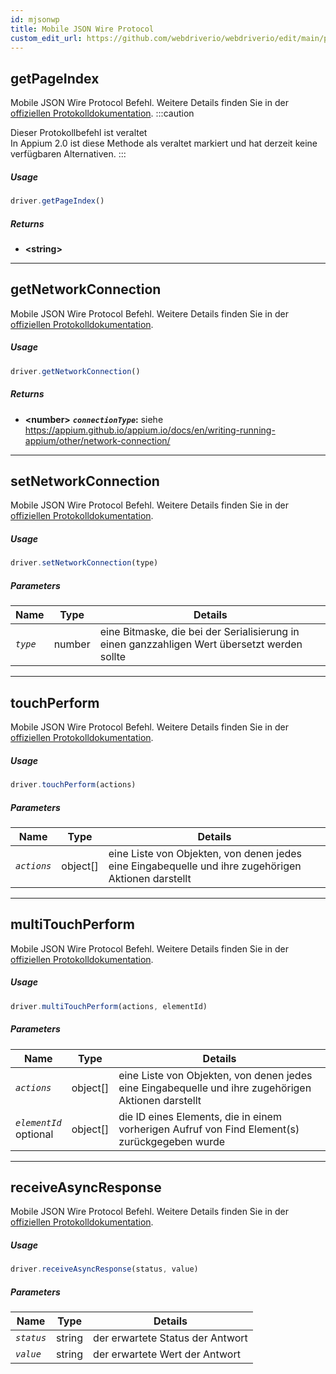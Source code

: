 ```yaml
---
id: mjsonwp
title: Mobile JSON Wire Protocol
custom_edit_url: https://github.com/webdriverio/webdriverio/edit/main/packages/wdio-protocols/src/protocols/mjsonwp.ts
---
```

## getPageIndex
Mobile JSON Wire Protocol Befehl. Weitere Details finden Sie in der [offiziellen Protokolldokumentation](https://github.com/appium/appium-base-driver/blob/master/docs/mjsonwp/protocol-methods.md#mobile-json-wire-protocol-endpoints).
:::caution

Dieser Protokollbefehl ist veraltet<br />In Appium 2.0 ist diese Methode als veraltet markiert und hat derzeit keine verfügbaren Alternativen.
:::



##### Usage

```js
driver.getPageIndex()
```




##### Returns

- **&lt;string&gt;**
    


---
## getNetworkConnection
Mobile JSON Wire Protocol Befehl. Weitere Details finden Sie in der [offiziellen Protokolldokumentation](https://github.com/SeleniumHQ/mobile-spec/blob/master/spec-draft.md#device-modes).



##### Usage

```js
driver.getNetworkConnection()
```




##### Returns

- **&lt;number&gt;**
            **<code><var>connectionType</var></code>:** siehe https://appium.github.io/appium.io/docs/en/writing-running-appium/other/network-connection/    


---
## setNetworkConnection
Mobile JSON Wire Protocol Befehl. Weitere Details finden Sie in der [offiziellen Protokolldokumentation](https://github.com/SeleniumHQ/mobile-spec/blob/master/spec-draft.md#device-modes).



##### Usage

```js
driver.setNetworkConnection(type)
```


##### Parameters

<table>
  <thead>
    <tr>
      <th>Name</th><th>Type</th><th>Details</th>
    </tr>
  </thead>
  <tbody>
    <tr>
      <td><code><var>type</var></code></td>
      <td>number</td>
      <td>eine Bitmaske, die bei der Serialisierung in einen ganzzahligen Wert übersetzt werden sollte</td>
    </tr>
  </tbody>
</table>





---
## touchPerform
Mobile JSON Wire Protocol Befehl. Weitere Details finden Sie in der [offiziellen Protokolldokumentation](https://github.com/SeleniumHQ/mobile-spec/blob/master/spec-draft.md#touch-gestures).



##### Usage

```js
driver.touchPerform(actions)
```


##### Parameters

<table>
  <thead>
    <tr>
      <th>Name</th><th>Type</th><th>Details</th>
    </tr>
  </thead>
  <tbody>
    <tr>
      <td><code><var>actions</var></code></td>
      <td>object[]</td>
      <td>eine Liste von Objekten, von denen jedes eine Eingabequelle und ihre zugehörigen Aktionen darstellt</td>
    </tr>
  </tbody>
</table>





---
## multiTouchPerform
Mobile JSON Wire Protocol Befehl. Weitere Details finden Sie in der [offiziellen Protokolldokumentation](https://github.com/SeleniumHQ/mobile-spec/blob/master/spec-draft.md#touch-gestures).



##### Usage

```js
driver.multiTouchPerform(actions, elementId)
```


##### Parameters

<table>
  <thead>
    <tr>
      <th>Name</th><th>Type</th><th>Details</th>
    </tr>
  </thead>
  <tbody>
    <tr>
      <td><code><var>actions</var></code></td>
      <td>object[]</td>
      <td>eine Liste von Objekten, von denen jedes eine Eingabequelle und ihre zugehörigen Aktionen darstellt</td>
    </tr>
    <tr>
      <td><code><var>elementId</var></code><br /><span className="label labelWarning">optional</span></td>
      <td>object[]</td>
      <td>die ID eines Elements, die in einem vorherigen Aufruf von Find Element(s) zurückgegeben wurde</td>
    </tr>
  </tbody>
</table>





---
## receiveAsyncResponse
Mobile JSON Wire Protocol Befehl. Weitere Details finden Sie in der [offiziellen Protokolldokumentation](https://github.com/appium/appium-base-driver/blob/master/docs/mjsonwp/protocol-methods.md#mobile-json-wire-protocol-endpoints).



##### Usage

```js
driver.receiveAsyncResponse(status, value)
```


##### Parameters

<table>
  <thead>
    <tr>
      <th>Name</th><th>Type</th><th>Details</th>
    </tr>
  </thead>
  <tbody>
    <tr>
      <td><code><var>status</var></code></td>
      <td>string</td>
      <td>der erwartete Status der Antwort</td>
    </tr>
    <tr>
      <td><code><var>value</var></code></td>
      <td>string</td>
      <td>der erwartete Wert der Antwort</td>
    </tr>
  </tbody>
</table>